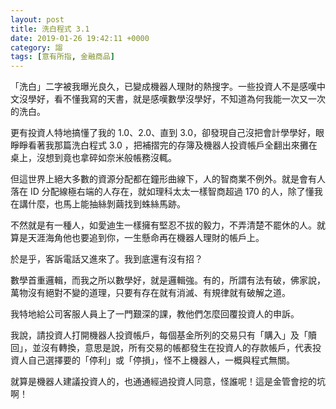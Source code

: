 ```yaml
---
layout: post
title: 洗白程式 3.1
date: 2019-01-26 19:42:11 +0000
category: 謅
tags: [意有所指, 金融商品]
---
```



「洗白」二字被我曝光良久，已變成機器人理財的熱搜字。一些投資人不是感嘆中文沒學好，看不懂我寫的天書，就是感嘆數學沒學好，不知道為何我能一次又一次的洗白。

<!--more-->
更有投資人特地搞懂了我的 1.0、2.0、直到 3.0，卻發現自己沒把會計學學好，眼睜睜看著我那篇洗白程式 3.0 ，把補摺完的存簿及機器人投資帳戶全翻出來攤在桌上，沒想到竟也拿碎如奈米般帳務沒輒。

但這世界上絕大多數的資源分配都在鐘形曲線下，人的智商業不例外。就是會有人落在 ID 分配線極右端的人存在，就如理科太太一樣智商超過 170 的人，除了懂我在講什麼，也馬上能抽絲剝繭找到蛛絲馬跡。

不然就是有一種人，如愛迪生一樣擁有堅忍不拔的毅力，不弄清楚不罷休的人。就算是天涯海角他也要追到你，一生懸命再在機器人理財的帳戶上。

於是乎，客訴電話又進來了。我到底還有沒有招？

數學首重邏輯，而我之所以數學好，就是邏輯強。有的，所謂有法有破，佛家說，萬物沒有絕對不變的道理，只要有存在就有消滅、有規律就有破解之道。

我特地給公司客服人員上了一門艱深的課，教他們怎麼回覆投資人的申訴。

我說，請投資人打開機器人投資帳戶，每個基金所列的交易只有「購入」及「贖回」，並沒有轉換，意思是說，所有交易的帳都發生在投資人的存款帳戶，代表投資人自己選擇要的「停利」或「停損」，怪不上機器人，一概與程式無關。

就算是機器人建議投資人的，也通通經過投資人同意，怪誰呢！這是金管會挖的坑啊！
